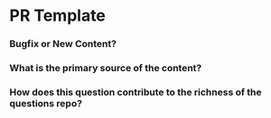 # PR Template

### Bugfix or New Content?

### What is the primary source of the content? 

### How does this question contribute to the richness of the questions repo?
